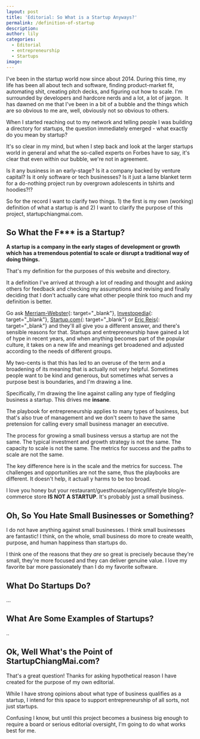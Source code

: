 ```yaml
---
layout: post
title: 'Editorial: So What is a Startup Anyways?'
permalink: /definition-of-startup
description:
author: lily
categories:
  - Editorial
  - entrepreneurship
  - Startups
image:
---
```


I've been in the startup world now since about 2014. During this time, my life has been all about tech and software, finding product-market fit, automating shit, creating pitch decks, and figuring out how to scale. I'm surrounded by developers and hardcore nerds and a lot, a lot of jargon.&nbsp; It has dawned on me that I've been in a bit of a bubble and the things which are so obvious to me are, well, obviously not so obvious to others.

When I started reaching out to my network and telling people I was building a directory for startups, the question immediately emerged - what exactly do you mean by startup?

It's so clear in my mind, but when I step back and look at the larger startups world in general and what the so-called experts on Forbes have to say, it's clear that even within our bubble, we're not in agreement.

Is it any business in an early-stage? Is it a company backed by venture capital? Is it only software or tech businesses? Is it just a lame blanket term for a do-nothing project run by overgrown adolescents in tshirts and hoodies?\!?

So for the record I want to clarify two things. 1) the first is my own (working) definition of what a startup is and 2) I want to clarify the purpose of this project, startupchiangmai.com.

## So What the F\*\*\* is a Startup?

**A startup is a company in the early stages of development or growth which has a tremendous potential to scale or disrupt a traditional way of doing things.**

That's my definition for the purposes of this website and directory.

It a definition I've arrived at through a lot of reading and thought and asking others for feedback and checking my assumptions and revising and finally deciding that I don't actually care what other people think too much and my definition is better.

Go ask [Merriam-Webster](https://www.merriam-webster.com/dictionary/start-up){: target="_blank"}, [Investopedia](https://www.investopedia.com/terms/s/startup.asp){: target="_blank"}, [Startup.com](https://www.startups.com/library/expert-advice/what-is-a-startup-company){: target="_blank"} or [Eric Reis](https://www.amazon.com/Lean-Startup-Entrepreneurs-Continuous-Innovation/dp/0307887898){: target="_blank"} and they'll all give you a different answer, and there's sensible reasons for that. Startups and entrepreneurship have gained a lot of hype in recent years, and when anything becomes part of the popular culture, it takes on a new life and meanings get broadened and adjusted according to the needs of different groups.

My two-cents is that this has led to an overuse of the term and a broadening of its meaning that is actually not very helpful. Sometimes people want to be kind and generous, but sometimes what serves a purpose best is boundaries, and I'm drawing a line.

Specifically, I'm drawing the line against calling any type of fledgling business a startup. This drives me **insane**.

The playbook for entrepreneurship applies to many types of business, but that's also true of management and we don't seem to have the same pretension for calling every small business manager an executive.

The process for growing a small business versus a startup are not the same. The typical investment and growth strategy is not the same. The capacity to scale is not the same. The metrics for success and the paths to scale are not the same.

The key difference here is in the scale and the metrics for success. The challenges and opportunities are not the same, thus the playbooks are different. It doesn't help, it actuall y harms to be too broad.

I love you honey but your restaurant/guesthouse/agency/lifestyle blog/e-commerce store&nbsp;**IS NOT A STARTUP**. It's probably just a small business.

## Oh, So You Hate Small Businesses or Something?

I do not have anything against small businesses. I think small businesses are fantastic\! I think, on the whole, small business do more to create wealth, purpose, and human happiness than startups do.

I think one of the reasons that they *are* so great is precisely because they're small, they're more focused and they can deliver genuine value. I love my favorite bar more passionately than I do my favorite software.&nbsp;

## What Do Startups Do?

...

## What Are Some Examples of Startups?

..

## Ok, Well What's the Point of StartupChiangMai.com?

That's a great question\! Thanks for asking hypothetical reason I have created for the purpose of my own editorial.

While I have strong opinions about what type of business qualifies as a startup, I intend for this space to support entrepreneurship of all sorts, not just startups.&nbsp;

Confusing I know, but until this project becomes a business big enough to require a board or serious editorial oversight, I'm going to do what works best for me.